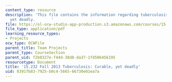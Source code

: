```yaml
---
content_type: resource
description: 'This file contains the information regarding tuberculosis: curable,
  yet deadly.       '
file: https://ol-ocw-studio-app-production.s3.amazonaws.com/courses/15-232-business-model-innovation-global-health-in-frontier-markets-fall-2013/0391fb837925b0c4566566730e01ea7a_MIT15_232F13_a1_tb_04.pdf
file_type: application/pdf
learning_resource_types:
- Projects
ocw_type: OCWFile
parent_title: Team Projects
parent_type: CourseSection
parent_uid: f2b0327e-f44d-38d8-da37-1fd506456195
resourcetype: Document
title: '15.232 Fall 2013 Tuberculosis: Curable, yet deadly'
uid: 0391fb83-7925-b0c4-5665-66730e01ea7a
---
```

